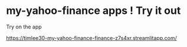 # my-yahoo-finance apps ! Try it out 

Try on the app


https://timlee30-my-yahoo-finance-finance-z7s4xr.streamlitapp.com/
